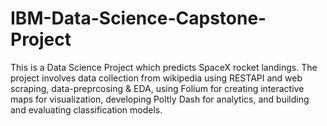 # IBM-Data-Science-Capstone-Project
This is a Data Science Project which predicts SpaceX rocket landings.
The project involves data collection from wikipedia using RESTAPI and web scraping, data-preprcosing & EDA, using Folium for creating interactive maps for visualization, developing Poltly Dash for analytics, and building and evaluating classification models.
